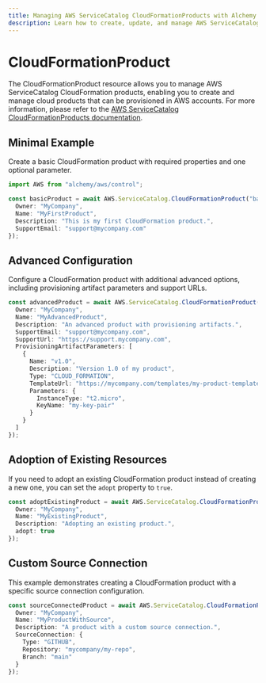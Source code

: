 ```yaml
---
title: Managing AWS ServiceCatalog CloudFormationProducts with Alchemy
description: Learn how to create, update, and manage AWS ServiceCatalog CloudFormationProducts using Alchemy Cloud Control.
---
```


# CloudFormationProduct

The CloudFormationProduct resource allows you to manage AWS ServiceCatalog CloudFormation products, enabling you to create and manage cloud products that can be provisioned in AWS accounts. For more information, please refer to the [AWS ServiceCatalog CloudFormationProducts documentation](https://docs.aws.amazon.com/servicecatalog/latest/userguide/).

## Minimal Example

Create a basic CloudFormation product with required properties and one optional parameter.

```ts
import AWS from "alchemy/aws/control";

const basicProduct = await AWS.ServiceCatalog.CloudFormationProduct("basicProduct", {
  Owner: "MyCompany",
  Name: "MyFirstProduct",
  Description: "This is my first CloudFormation product.",
  SupportEmail: "support@mycompany.com"
});
```

## Advanced Configuration

Configure a CloudFormation product with additional advanced options, including provisioning artifact parameters and support URLs.

```ts
const advancedProduct = await AWS.ServiceCatalog.CloudFormationProduct("advancedProduct", {
  Owner: "MyCompany",
  Name: "MyAdvancedProduct",
  Description: "An advanced product with provisioning artifacts.",
  SupportEmail: "support@mycompany.com",
  SupportUrl: "https://support.mycompany.com",
  ProvisioningArtifactParameters: [
    {
      Name: "v1.0",
      Description: "Version 1.0 of my product",
      Type: "CLOUD_FORMATION",
      TemplateUrl: "https://mycompany.com/templates/my-product-template.yaml",
      Parameters: {
        InstanceType: "t2.micro",
        KeyName: "my-key-pair"
      }
    }
  ]
});
```

## Adoption of Existing Resources

If you need to adopt an existing CloudFormation product instead of creating a new one, you can set the `adopt` property to `true`.

```ts
const adoptExistingProduct = await AWS.ServiceCatalog.CloudFormationProduct("existingProduct", {
  Owner: "MyCompany",
  Name: "MyExistingProduct",
  Description: "Adopting an existing product.",
  adopt: true
});
```

## Custom Source Connection

This example demonstrates creating a CloudFormation product with a specific source connection configuration.

```ts
const sourceConnectedProduct = await AWS.ServiceCatalog.CloudFormationProduct("sourceConnectedProduct", {
  Owner: "MyCompany",
  Name: "MyProductWithSource",
  Description: "A product with a custom source connection.",
  SourceConnection: {
    Type: "GITHUB",
    Repository: "mycompany/my-repo",
    Branch: "main"
  }
});
```